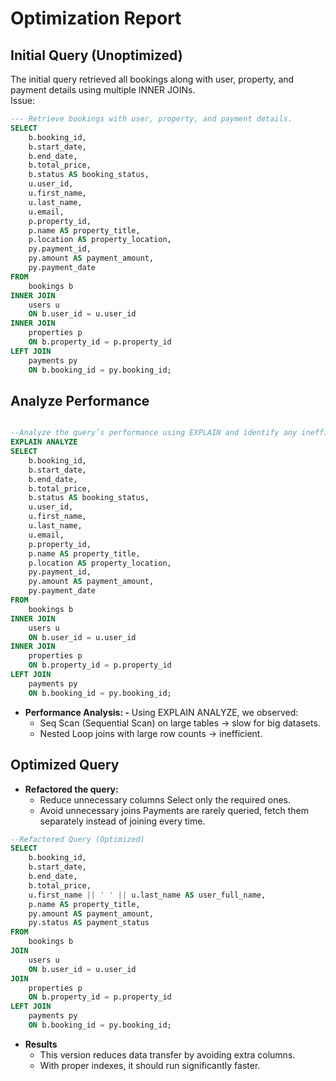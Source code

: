 # Optimization Report

## Initial Query (Unoptimized)
The initial query retrieved all bookings along with user, property, and payment details using multiple INNER JOINs.  
Issue:

```sql
--- Retrieve bookings with user, property, and payment details.
SELECT 
    b.booking_id,
    b.start_date,
    b.end_date,
    b.total_price,
    b.status AS booking_status,
    u.user_id,
    u.first_name,
    u.last_name,
    u.email,
    p.property_id,
    p.name AS property_title,
    p.location AS property_location,
    py.payment_id,
    py.amount AS payment_amount,
    py.payment_date
FROM 
    bookings b
INNER JOIN 
    users u 
    ON b.user_id = u.user_id
INNER JOIN 
    properties p 
    ON b.property_id = p.property_id
LEFT JOIN 
    payments py 
    ON b.booking_id = py.booking_id;
```

## Analyze Performance

```sql

--Analyze the query’s performance using EXPLAIN and identify any inefficiencies.
EXPLAIN ANALYZE
SELECT 
    b.booking_id,
    b.start_date,
    b.end_date,
    b.total_price,
    b.status AS booking_status,
    u.user_id,
    u.first_name,
    u.last_name,
    u.email,
    p.property_id,
    p.name AS property_title,
    p.location AS property_location,
    py.payment_id,
    py.amount AS payment_amount,
    py.payment_date
FROM 
    bookings b
INNER JOIN 
    users u 
    ON b.user_id = u.user_id
INNER JOIN 
    properties p 
    ON b.property_id = p.property_id
LEFT JOIN 
    payments py 
    ON b.booking_id = py.booking_id;
```

- **Performance Analysis: -** Using EXPLAIN ANALYZE, we observed:
    - Seq Scan (Sequential Scan) on large tables → slow for big datasets.
    - Nested Loop joins with large row counts → inefficient.

## Optimized Query

- **Refactored the query:**
    - Reduce unnecessary columns
      Select only the required ones.
    - Avoid unnecessary joins
      Payments are rarely queried, fetch them separately instead of joining every time.

```sql
--Refactored Query (Optimized)
SELECT 
    b.booking_id,
    b.start_date,
    b.end_date,
    b.total_price,
    u.first_name || ' ' || u.last_name AS user_full_name,
    p.name AS property_title,
    py.amount AS payment_amount,
    py.status AS payment_status
FROM 
    bookings b
JOIN 
    users u 
    ON b.user_id = u.user_id
JOIN 
    properties p 
    ON b.property_id = p.property_id
LEFT JOIN 
    payments py 
    ON b.booking_id = py.booking_id;
```

- **Results**
    - This version reduces data transfer by avoiding extra columns.
    - With proper indexes, it should run significantly faster.
